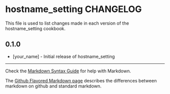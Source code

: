 hostname_setting CHANGELOG
==========================

This file is used to list changes made in each version of the hostname_setting cookbook.

0.1.0
-----
- [your_name] - Initial release of hostname_setting

- - -
Check the [Markdown Syntax Guide](http://daringfireball.net/projects/markdown/syntax) for help with Markdown.

The [Github Flavored Markdown page](http://github.github.com/github-flavored-markdown/) describes the differences between markdown on github and standard markdown.
